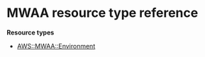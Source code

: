 # MWAA resource type reference<a name="AWS_MWAA"></a>

**Resource types**
+ [AWS::MWAA::Environment](aws-resource-mwaa-environment.md)